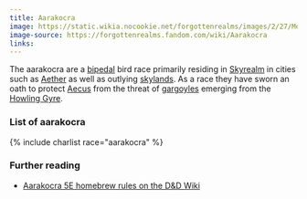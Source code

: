 ```yaml
---
title: Aarakocra
image: https://static.wikia.nocookie.net/forgottenrealms/images/2/27/Monster_Manual_5e_-_Aarakocra_-_Christopher_burdett_-_p12.jpg
image-source: https://forgottenrealms.fandom.com/wiki/Aarakocra
links:
---
```


The aarakocra are a [bipedal](../glossary#bipedal) bird race primarily residing in [Skyrealm](../locales/skyrealm) in cities such as [Aether](../locales/aether) as well as outlying [skylands](../glossary#skyland). As a race they have sworn an oath to protect [Aecus](../locales/aecus) from the threat of [gargoyles](gargoyles) emerging from the [Howling Gyre](../locales/howling-gyre).

### List of aarakocra

{% include charlist race="aarakocra" %}

### Further reading

* [Aarakocra 5E homebrew rules on the D&D Wiki](https://www.dandwiki.com/wiki/Aarakocra_%285e_Race_Variant%29)

